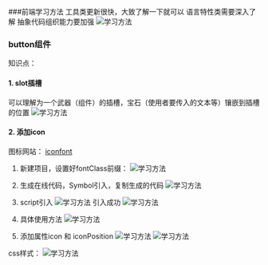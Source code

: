 ###前端学习方法
工具类更新很快，大致了解一下就可以
语言特性类需要深入了解
抽象代码组织能力要加强
![学习方法](./1.png)


### button组件
知识点：
#### 1. slot插槽
可以理解为一个武器（组件）的插槽，宝石（使用者要传入的文本等）镶嵌到插槽的位置
![学习方法](./2.png)

#### 2. 添加icon
图标网站： [iconfont]('https://www.iconfont.cn/')
1. 新建项目，设置好fontClass前缀：
![学习方法](./3.png)

2. 生成在线代码，Symbol引入，复制生成的代码
![学习方法](./4.png)

3. script引入
![学习方法](./6.png)
引入成功
![学习方法](./5.png)

4. 具体使用方法
![学习方法](./7.png)

5. 添加属性icon 和 iconPosition
![学习方法](./8.png)
![学习方法](./9.png)

css样式：
![学习方法](./10.png)

